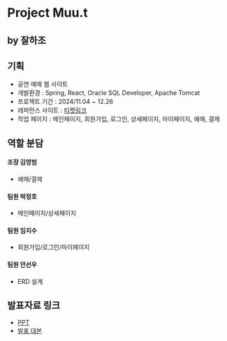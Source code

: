 #  Project **Muu.t** 
## by 잘하조
  
## 기획
- 공연 예매 웹 사이트
- 개발환경 : Spring, React, Oracle SQL Developer, Apache Tomcat
- 프로젝트 기간 : 2024/11.04 ~ 12.26
- 레퍼런스 사이트 : [티켓링크](https://www.ticketlink.co.kr/home)
- 작업 페이지 : 메인페이지, 회원가입, 로그인, 상세페이지, 마이페이지, 예매, 결제

## 역할 분담
#### 조장 김영범
- 예매/결제

#### 팀원 박정호
- 메인페이지/상세페이지

#### 팀원 임지수
- 회원가입/로그인/마이페이지

#### 팀원 안선우
- ERD 설계

## 발표자료 링크
- [PPT](https://...)
- [발표 대본](https://...)
